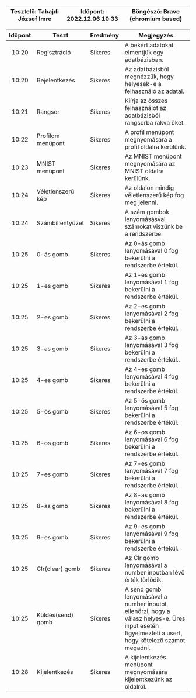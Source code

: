 | Tesztelő: Tabajdi József Imre | Időpont: 2022.12.06 10:33 | Böngésző: Brave (chromium based) |
|--------------------------|---------------------------|-------------------------|

| Időpont | Teszt                | Eredmény | Megjegyzés                                                           |
|:-------:|----------------------|----------|----------------------------------------------------------------------|
| 10:20   | Regisztráció         | Sikeres  | A bekért adatokat elmentjük egy adatbázisban.             		   |
| 10:20   | Bejelentkezés        | Sikeres  | Az adatbázisból megnézzük, hogy helyesek-e a felhasználó az adatai.  |
| 10:21   | Rangsor              | Sikeres  | Kiírja az összes felhasználót az adatbázisból rangsorba rakva őket.  |
| 10:22   | Profilom menüpont    | Sikeres  | A profil menüpont megnyomására a profil oldalra kerülünk.            |
| 10:23   | MNIST menüpont       | Sikeres  | Az MNIST menüpont megnyomására az MNIST oldalra kerülünk.            |
| 10:24   | Véletlenszerű kép    | Sikeres  | Az oldalon mindig véletlenszerű kép fog meg jelenni.                 |
| 10:24   | Számbillentyűzet     | Sikeres  | A szám gombok lenyomásásval számokat viszünk be a rendszerbe.        |
| 10:25   | 0-ás gomb            | Sikeres  | Az 0-ás gomb lenyomásával 0 fog bekerülni a rendszerbe értékül.      |
| 10:25   | 1-es gomb            | Sikeres  | Az 1-es gomb lenyomásával 1 fog bekerülni a rendszerbe értékül.      |
| 10:25   | 2-es gomb            | Sikeres  | Az 2-es gomb lenyomásával 2 fog bekerülni a rendszerbe értékül.      |
| 10:25   | 3-as gomb            | Sikeres  | Az 3-as gomb lenyomásával 3 fog bekerülni a rendszerbe értékül..     |
| 10:25   | 4-es gomb            | Sikeres  | Az 4-es gomb lenyomásával 4 fog bekerülni a rendszerbe értékül.      |
| 10:25   | 5-ös gomb            | Sikeres  | Az 5-ös gomb lenyomásával 5 fog bekerülni a rendszerbe értékül.      |
| 10:25   | 6-os gomb            | Sikeres  | Az 6-os gomb lenyomásával 6 fog bekerülni a rendszerbe értékül.      |
| 10:25   | 7-es gomb            | Sikeres  | Az 7-es gomb lenyomásával 7 fog bekerülni a rendszerbe értékül.      |
| 10:25   | 8-as gomb            | Sikeres  | Az 8-as gomb lenyomásával 8 fog bekerülni a rendszerbe értékül.      |
| 10:25   | 9-es gomb            | Sikeres  | Az 9-es gomb lenyomásával 9 fog bekerülni a rendszerbe értékül.      |
| 10:25   | Clr(clear) gomb      | Sikeres  | Az Clr gomb lenyomásával a number inputban lévő érték törlődik.      |
| 10:25   | Küldés(send) gomb    | Sikeres  | A send gomb lenyomásával a number inputot ellenőrzi, hogy a válasz  helyes-e. Üres input esetén figyelmezteti a usert, hogy kötelező  számot megadni. |                                                     
| 10:28   | Kijelentkezés        | Sikeres  | A kijelentkezés menüpont megnyomására kijelentkezünk az oldalról.    |
